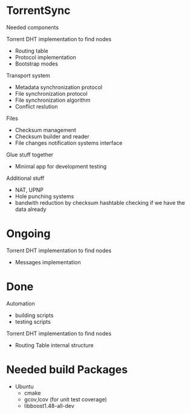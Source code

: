 TorrentSync
===========

Needed components

Torrent DHT implementation to find nodes
  * Routing table
  * Protocol implementation
  * Bootstrap modes

Transport system
  * Metadata synchronization protocol
  * File synchronization protocol
  * File synchronization algorithm
  * Conflict reslution

Files
  * Checksum management
  * Checksum builder and reader
  * File changes notification systems interface

Glue stuff together
  * Minimal app for development testing

Additional stuff
  * NAT, UPNP
  * Hole punching systems
  * bandwith reduction by checksum hashtable checking if we have the data already
  
Ongoing
=======

Torrent DHT implementation to find nodes
  * Messages implementation

Done
====

Automation
  * building scripts
  * testing scripts

Torrent DHT implementation to find nodes
  * Routing Table internal structure 



Needed build Packages
===============

* Ubuntu
    * cmake
    * gcov,lcov (for unit test coverage)
    * libboost1.48-all-dev
